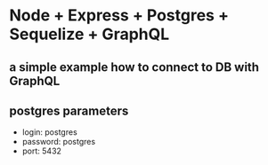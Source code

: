 # Node + Express + Postgres + Sequelize + GraphQL
## a simple example how to connect to DB with GraphQL

## postgres parameters
- login: postgres
- password: postgres
- port: 5432
